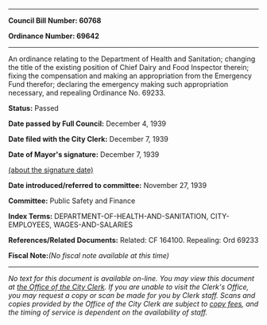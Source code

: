

********

**Council Bill Number: 60768**
   
**Ordinance Number: 69642**
********

 An ordinance relating to the Department of Health and Sanitation; changing the title of the existing position of Chief Dairy and Food Inspector therein; fixing the compensation and making an appropriation from the Emergency Fund therefor; declaring the emergency making such appropriation necessary, and repealing Ordinance No. 69233.

**Status:** Passed
   
**Date passed by Full Council:** December 4, 1939
   
**Date filed with the City Clerk:** December 7, 1939
   
**Date of Mayor's signature:** December 7, 1939
   
[(about the signature date)](/~public/approvaldate.htm)
   
   
   
**Date introduced/referred to committee:** November 27, 1939
   
**Committee:** Public Safety and Finance
   
   
**Index Terms:** DEPARTMENT-OF-HEALTH-AND-SANITATION, CITY-EMPLOYEES, WAGES-AND-SALARIES

**References/Related Documents:** Related: CF 164100. Repealing: Ord 69233

**Fiscal Note:**_(No fiscal note available at this time)_
********

_No text for this document is available on-line. You may view this document at [the Office of the City Clerk](http://www.seattle.gov/leg/clerk/contactUs.htm). If you are unable to visit the Clerk's Office, you may request a copy or scan be made for you by Clerk staff. Scans and copies provided by the Office of the City Clerk are subject to [copy fees](http://clerk.seattle.gov/~public/clerkfees.htm), and the timing of service is dependent on the availability of staff._

